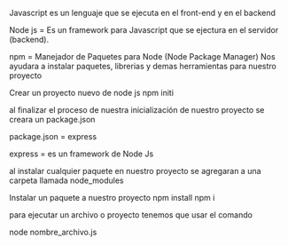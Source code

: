 Javascript es un lenguaje que se ejecuta en el front-end y en el backend

Node js = Es un framework para Javascript que se ejectura en el servidor (backend).

npm = Manejador de Paquetes para Node (Node Package Manager) 
Nos ayudara a instalar paquetes, librerias y demas herramientas para nuestro proyecto

Crear un proyecto nuevo de node js
npm initi

al finalizar el proceso de nuestra inicialización de nuestro proyecto se creara un package.json

package.json = express

express = es un framework de Node Js 

al instalar cualquier paquete en nuestro proyecto se agregaran a una carpeta llamada node_modules

Instalar un paquete a nuestro proyecto
npm install 
npm i 

para ejecutar un archivo o proyecto tenemos que usar el comando

node nombre_archivo.js